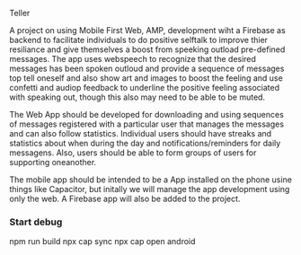 Teller

A project on using Mobile First Web, AMP, development wiht a Firebase as backend to facilitate individuals to do positive selftalk to improve thier resiliance and give themselves a boost from speeking outload pre-defined messages. The app uses webspeech to recognize that the desired messages has been spoken outloud and provide a sequence of messages top tell oneself and also show art and images to boost the feeling and use confetti and audiop feedback to underline the positive feeling associated with speaking out, though this also may need to be able to be muted. 


The Web App should be developed for downloading and using sequences of messages registered with a particular user that manages the messages and can also follow statistics. Individual users should have streaks and statistics about when during the day and notifications/reminders for daily messagens. Also, users should be able to form groups of users for supporting oneanother. 

The mobile app should be intended to be a App installed on the phone usine things like Capacitor, but initally we will manage the app development using only the web. A Firebase app will also be added to the project.  


### Start debug
npm run build
npx cap sync
npx cap open android


